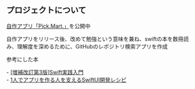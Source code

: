 <div id="top"></div>


## プロジェクトについて
<p><a href="https://apps.apple.com/jp/app/pick-mart/id6474895773">自作アプリ「Pick.Mart.」</a>を公開中</p>
<p>自作アプリをリリース後、改めて勉強という意味を兼ね、swiftの本を数冊読み、理解度を深めるために、GitHubのレポジトリ検索アプリを作成</p>

<p>参考にした本</p>
<div>- <a href="https://www.amazon.co.jp/E5-A2-97-E8-A3-9C-E6-94-B9-E8-A8-82-E7-AC-AC3-E7-89-88-Swift-E5-AE-9F-E8-B7-B5-E5-85-A5-E9-96-80/dp/4297112132/">[増補改訂第3版]Swift実践入門</a></div>
<div>- <a href="https://www.amazon.co.jp/1%E4%BA%BA%E3%81%A7%E3%82%A2%E3%83%97%E3%83%AA%E3%82%92%E4%BD%9C%E3%82%8B%E4%BA%BA%E3%82%92%E6%94%AF%E3%81%88%E3%82%8BSwiftUI%E9%96%8B%E7%99%BA%E3%83%AC%E3%82%B7%E3%83%94-%E6%8A%80%E8%A1%93%E3%81%AE%E6%B3%89%E3%82%B7%E3%83%AA%E3%83%BC%E3%82%BA%EF%BC%88NextPublishing%EF%BC%89-%E4%BD%90%E8%97%A4-%E5%89%9B%E5%A3%AB-ebook/dp/B08NCXF81P">1人でアプリを作る人を支えるSwiftUI開発レシピ</a></div>

  


